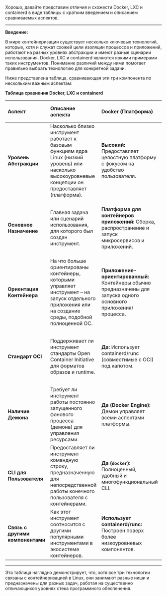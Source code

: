 Хорошо, давайте представим отличия и схожести Docker, LXC и containerd в виде таблицы с кратким введением и описанием сравниваемых аспектов.

---

**Введение:**

В мире контейнеризации существует несколько ключевых технологий, которые, хотя и служат схожей цели изоляции процессов и приложений, работают на разных уровнях абстракции и имеют разные сценарии использования. Docker, LXC и containerd являются яркими примерами таких инструментов. Понимание различий между ними помогает правильно выбрать технологию для конкретной задачи.

Ниже представлена таблица, сравнивающая эти три компонента по нескольким важным аспектам:

**Таблица сравнения Docker, LXC и containerd**

| Аспект                     | Описание аспекта                                                                 | Docker (Платформа)                                                                   | LXC (Виртуализация уровня ОС)                                                    | containerd (Runtime)                                                             |
| :------------------------- | :------------------------------------------------------------------------------- | :----------------------------------------------------------------------------------- | :------------------------------------------------------------------------------- | :------------------------------------------------------------------------------- |
| **Уровень Абстракции** | Насколько близко инструмент работает к базовым функциям ядра Linux (низкий уровень) или насколько высокоуровневые концепции он предоставляет (платформа). | **Высокий:** Предоставляет целостную платформу с фокусом на удобство пользователя. | **Средний:** Ближе к ядру, но управляет изоляцией на уровне ОС.                  | **Низкий/Средний:** Занимается непосредственно управлением контейнерами и образами. |
| **Основное Назначение** | Главная задача или сценарий использования, для которого был создан инструмент.       | **Платформа для контейнеров приложений:** Сборка, распространение и запуск микросервисов и приложений. | **Виртуализация уровня ОС:** Создание легковесных изолированных сред, подобных полноценным виртуальным машинам. | **Управление Runtime:** Управление жизненным циклом контейнеров, образами и хранилищем; служит ядром для других систем. |
| **Ориентация Контейнера**| На что больше ориентированы контейнеры, которыми управляет инструмент – на запуск отдельного приложения или на создание среды, подобной полноценной ОС. | **Приложение-ориентированный:** Контейнеры обычно предназначены для запуска одного основного приложения/процесса. | **ОС-ориентированный:** Контейнеры могут запускать полноценную систему инициализации и множество процессов внутри, подобно VM. | **Н/Д:** Сам по себе не определяет "тип" контейнера, управляет процессами, запущенными в изолированной среде. |
| **Стандарт OCI** | Поддерживает ли инструмент стандарты Open Container Initiative для форматов образов и runtime. | **Да:** Использует containerd/runc (совместимые с OCI) под капотом.                  | **Нет:** Использует свой собственный формат и инструменты, не совместим с OCI напрямую. | **Да:** Реализует стандарт Container Runtime Interface (CRI) для Kubernetes и использует OCI-совместимые исполнители (вроде runc). |
| **Наличие Демона** | Требует ли инструмент работы постоянно запущенного фонового процесса (демона) для управления ресурсами. | **Да (Docker Engine):** Демон управляет всеми аспектами платформы.                    | **Да (LXD daemon):** Демон управляет LXC контейнерами (если используется LXD). | **Да:** Демон `containerd` управляет состоянием runtime.                       |
| **CLI для Пользователя** | Предоставляет ли инструмент командную строку, предназначенную для непосредственной работы конечного пользователя с контейнерами. | **Да (`docker`):** Полноценный, удобный и многофункциональный CLI.                   | **Да (`lxc` / `lxc` для LXD):** Удобный CLI для управления контейнерами уровня ОС. | **Да (`ctr`):** Существует, но низкоуровневый, больше для отладки и интеграции, не для ежедневного использования. |
| **Связь с другими компонентами**| Как этот инструмент соотносится с другими популярными инструментами в экосистеме контейнеров. | **Использует containerd/runc:** Построен поверх более низкоуровневых компонентов. | **Независимая технология:** Не является частью стека OCI (Docker/containerd).      | **Используется Docker/Kubernetes:** Служит стандартным runtime для этих систем. |

---

Эта таблица наглядно демонстрирует, что, хотя все три технологии связаны с контейнеризацией в Linux, они занимают разные ниши и предназначены для разных задач, работая на существенно отличающихся уровнях стека программного обеспечения.
